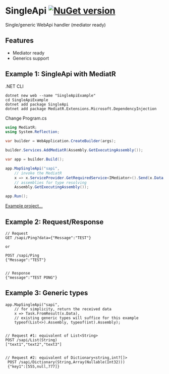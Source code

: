 # SingleApi [![NuGet version](https://badge.fury.io/nu/SingleApi.svg)](http://badge.fury.io/nu/SingleApi)
Single/generic WebApi handler (mediator ready)


## Features
* Mediator ready
* Generics support


## Example 1: SingleApi with MediatR
.NET CLI
```
dotnet new web --name "SingleApiExample"
cd SingleApiExample
dotnet add package SingleApi
dotnet add package MediatR.Extensions.Microsoft.DependencyInjection
```

Change Program.cs
```C#
using MediatR;
using System.Reflection;

var builder = WebApplication.CreateBuilder(args);

builder.Services.AddMediatR(Assembly.GetExecutingAssembly());

var app = builder.Build();

app.MapSingleApi("sapi", 
    // invoke the MediatR
    x => x.ServiceProvider.GetRequiredService<IMediator>().Send(x.Data, x.CancellationToken),
    // assemblies for type resolving
    Assembly.GetExecutingAssembly()); 

app.Run();
```

[Example project...](https://github.com/mustaddon/SingleApi/tree/main/Examples/Example.MediatR)


## Example 2: Request/Response
```
// Request
GET /sapi/Ping?data={"Message":"TEST"}

or

POST /sapi/Ping
{"Message":"TEST"}


// Response
{"message":"TEST PONG"}
```


## Example 3: Generic types
```
app.MapSingleApi("sapi", 
    // for simplicity, return the received data
    x => Task.FromResult(x.Data), 
    // existing generic types will suffice for this example
    typeof(List<>).Assembly, typeof(int).Assembly); 


// Request #1: equivalent of List<String>
POST /sapi/List(String)
["text1","text2","text3"]


// Request #2: equivalent of Dictionary<string,int?[]>
 POST /sapi/Dictionary(String,Array(Nullable(Int32)))
 {"key1":[555,null,777]}
```
